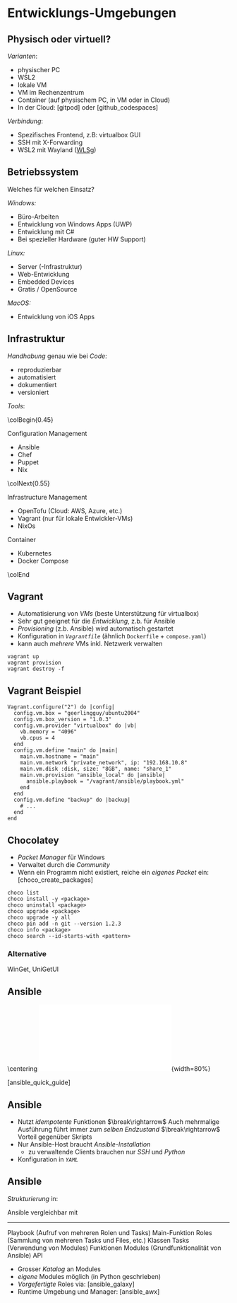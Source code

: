 Entwicklungs-Umgebungen
=======================


Physisch oder virtuell?
-----------------------

*Varianten*:

* physischer PC
* WSL2
* lokale VM
* VM im Rechenzentrum
* Container (auf physischem PC, in VM oder in Cloud)
* In der Cloud: [gitpod] oder [github_codespaces]

*Verbindung*:

* Spezifisches Frontend, z.B: virtualbox GUI
* SSH mit X-Forwarding
* WSL2 mit Wayland ([WLSg](https://github.com/microsoft/wslg))


Betriebssystem
--------------

Welches für welchen Einsatz?

*Windows:*

* Büro-Arbeiten
* Entwicklung von Windows Apps (UWP)
* Entwicklung mit C#
* Bei spezieller Hardware (guter HW Support)

*Linux:*

* Server (-Infrastruktur)
* Web-Entwicklung
* Embedded Devices
* Gratis / OpenSource

*MacOS:*

* Entwicklung von iOS Apps


Infrastruktur
-------------

*Handhabung* genau wie bei *Code*:

* reproduzierbar
* automatisiert
* dokumentiert
* versioniert


*Tools*:

\colBegin{0.45}

Configuration Management

* Ansible
* Chef
* Puppet
* Nix

\colNext{0.55}

Infrastructure Management

* OpenTofu (Cloud: AWS, Azure, etc.)
* Vagrant (nur für lokale Entwickler-VMs)
* NixOs

Container

* Kubernetes
* Docker Compose

\colEnd


Vagrant
-------

* Automatisierung von *VMs* (beste Unterstützung für virtualbox)
* Sehr gut geeignet für die *Entwicklung*, z.b. für Ansible
* *Provisioning* (z.b. Ansible) wird automatisch gestartet
* Konfiguration in *`Vagrantfile`* (ähnlich `Dockerfile` + `compose.yaml`)
* kann auch *mehrere* VMs inkl. Netzwerk verwalten

~~~
vagrant up
vagrant provision
vagrant destroy -f
~~~


Vagrant Beispiel
----------------

~~~ {.ruby}
Vagrant.configure("2") do |config|
  config.vm.box = "geerlingguy/ubuntu2004"
  config.vm.box_version = "1.0.3"
  config.vm.provider "virtualbox" do |vb|
    vb.memory = "4096"
    vb.cpus = 4
  end
  config.vm.define "main" do |main|
    main.vm.hostname = "main"
    main.vm.network "private_network", ip: "192.168.10.8"
    main.vm.disk :disk, size: "8GB", name: "share_1"
    main.vm.provision "ansible_local" do |ansible|
      ansible.playbook = "/vagrant/ansible/playbook.yml"
    end
  end
  config.vm.define "backup" do |backup|
    # ...
  end
end
~~~


Chocolatey
----------

* *Packet Manager* für Windows
* Verwaltet durch die *Community*
* Wenn ein Programm nicht existiert, reiche ein *eigenes Packet* ein: [choco_create_packages]

~~~
choco list
choco install -y <package>
choco uninstall <package>
choco upgrade <package>
choco upgrade -y all
choco pin add -n git --version 1.2.3
choco info <package>
choco search --id-starts-with <pattern>
~~~

### Alternative

WinGet, UniGetUI


Ansible
-------

\centering
![ansible_overview](images/ansible_overview.pdf){width=80%}

[ansible_quick_guide]


Ansible
-------

* Nutzt *idempotente* Funktionen
  $\break\rightarrow$ Auch mehrmalige Ausführung führt immer zum *selben Endzustand*
  $\break\rightarrow$ Vorteil gegenüber Skripts
* Nur Ansible-Host braucht *Ansible-Installation*
  * zu verwaltende Clients brauchen nur *SSH* und *Python*
* Konfiguration in *`YAML`*


Ansible
-------

*Strukturierung* in:

Ansible                                               vergleichbar mit
---------                                             -----------------
Playbook (Aufruf von mehreren Rolen und Tasks)        Main-Funktion
Roles (Sammlung von mehreren Tasks und Files, etc.)   Klassen
Tasks (Verwendung von Modules)                        Funktionen
Modules (Grundfunktionalität von Ansible)             API

* Grosser *Katalog* an Modules
* *eigene* Modules möglich (in Python geschrieben)
* *Vorgefertigte* Roles via: [ansible_galaxy]
* Runtime Umgebung und Manager: [ansible_awx]
